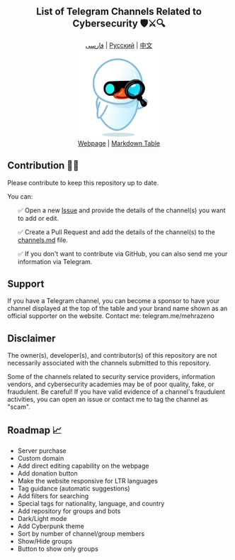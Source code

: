 <div align="center">
  <h2>List of Telegram Channels Related to Cybersecurity 🛡️⚔️🔍</h2>
</div>
<div align="center">
  <a href="./READMEs/README-fa.md">فارسی</a> | 
  <a href="./READMEs/README-ru.md">Русский</a> | 
  <a href="./READMEs/README-zh.md">中文</a>
</div>

<div align="center">
  <img src="./src/assets/icon.png" width="200" height="200" alt="Icon">
</div>

<div align="center">
  <a href="https://mehrazino.github.io/tg-cybersec/">Webpage</a> |
  <a href="./src/data/channels.md">Markdown Table</a>
</div>

## Contribution 🤝🔄

Please contribute to keep this repository up to date.

You can:

<ul>
  <p>✅ Open a new <a href="https://github.com/mehrazino/tg-cybersec/issues/new">Issue</a> and provide the details of the channel(s) you want to add or edit.</p>
  <p>✅ Create a Pull Request and add the details of the channel(s) to the <a href="./src/data/channels.md">channels.md</a> file.</p>
  
  <p>✅ If you don't want to contribute via GitHub, you can also send me your information via Telegram.</p>
</ul>

## Support

If you have a Telegram channel, you can become a sponsor to have your channel displayed at the top of the table and your brand name shown as an official supporter on the website.
Contact me: telegram.me/mehrazeno

## Disclaimer

The owner(s), developer(s), and contributor(s) of this repository are not necessarily associated with the channels submitted to this repository.

Some of the channels related to security service providers, information vendors, and cybersecurity academies may be of poor quality, fake, or fraudulent. Be careful!
If you have valid evidence of a channel's fraudulent activities, you can open an issue or contact me to tag the channel as "scam".

## Roadmap 📈
- Server purchase
- Custom domain
- Add direct editing capability on the webpage
- Add donation button
- Make the website responsive for LTR languages
- Tag guidance (automatic suggestions)
- Add filters for searching
- Special tags for nationality, language, and country
- Add repository for groups and bots
- Dark/Light mode
- Add Cyberpunk theme
- Sort by number of channel/group members
- Show/Hide groups
- Button to show only groups
